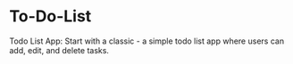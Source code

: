 # To-Do-List
Todo List App: Start with a classic - a simple todo list app where users can add, edit, and delete tasks.
